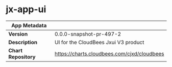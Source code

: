 # jx-app-ui

|App Metadata||
|---|---|
| **Version** | 0.0.0-snapshot-pr-497-2 |
| **Description** | UI for the CloudBees Jxui V3 product |
| **Chart Repository** | https://charts.cloudbees.com/cjxd/cloudbees |
